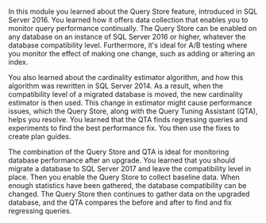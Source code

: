 In this module you learned about the Query Store feature, introduced in SQL Server 2016. You learned how it offers data collection that enables you to monitor query performance continually. The Query Store can be enabled on any database on an instance of SQL Server 2016 or higher, whatever the database compatibility level. Furthermore, it's ideal for A/B testing where you monitor the effect of making one change, such as adding or altering an index.

You also learned about the cardinality estimator algorithm, and how this algorithm was rewritten in SQL Server 2014. As a result, when the compatibility level of a migrated database is moved, the new cardinality estimator is then used. This change in estimator might cause performance issues, which the Query Store, along with the Query Tuning Assistant (QTA), helps you resolve. You learned that the QTA finds regressing queries and experiments to find the best performance fix. You then use the fixes to create plan guides.

The combination of the Query Store and QTA is ideal for monitoring database performance after an upgrade. You learned that you should migrate a database to SQL Server 2017 and leave the compatibility level in place. Then you enable the Query Store to collect baseline data. When enough statistics have been gathered, the database compatibility can be changed. The Query Store then continues to gather data on the upgraded database, and the QTA compares the before and after to find and fix regressing queries.